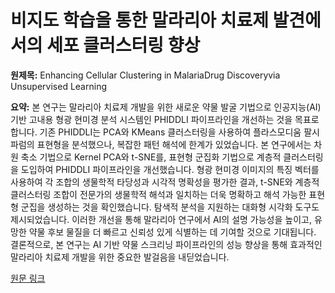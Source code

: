 # 비지도 학습을 통한 말라리아 치료제 발견에서의 세포 클러스터링 향상

**원제목:** Enhancing Cellular Clustering in MalariaDrug Discoveryvia Unsupervised Learning

**요약:** 본 연구는 말라리아 치료제 개발을 위한 새로운 약물 발굴 기법으로 인공지능(AI) 기반 고내용 형광 현미경 분석 시스템인 PHIDDLI 파이프라인을 개선하는 것을 목표로 합니다. 기존 PHIDDLI는 PCA와 KMeans 클러스터링을 사용하여 플라스모디움 팔시파럼의 표현형을 분석했으나, 복잡한 패턴 해석에 한계가 있었습니다.  본 연구에서는 차원 축소 기법으로 Kernel PCA와 t-SNE를, 표현형 군집화 기법으로 계층적 클러스터링을 도입하여 PHIDDLI 파이프라인을 개선했습니다. 형광 현미경 이미지의 특징 벡터를 사용하여 각 조합의 생물학적 타당성과 시각적 명확성을 평가한 결과, t-SNE와 계층적 클러스터링 조합이 전문가의 생물학적 해석과 일치하는 더욱 명확하고 해석 가능한 표현형 군집을 생성하는 것을 확인했습니다.  탐색적 분석을 지원하는 대화형 시각화 도구도 제시되었습니다.  이러한 개선을 통해 말라리아 연구에서 AI의 설명 가능성을 높이고, 유망한 약물 후보 물질을 더 빠르고 신뢰성 있게 식별하는 데 기여할 것으로 기대됩니다.  결론적으로, 본 연구는 AI 기반 약물 스크리닝 파이프라인의 성능 향상을 통해 효과적인 말라리아 치료제 개발을 위한 중요한 발걸음을 내딛었습니다.

[원문 링크](https://www.researchsquare.com/article/rs-6999524/latest)
